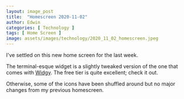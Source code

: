 ```yaml
---
layout: image_post
title:  "Homescreen 2020-11-02"
author: Edwin
categories: [ Technology ]
tags: [ Home Screen ]
image: assets/images/technology/2020_11_02_homescreen.jpeg
---
```


I've settled on this new home screen for the last week.

The terminal-esque widget is a slightly tweaked version of the one that comes with [Widgy](https://apps.apple.com/us/app/widgy/id1524540481). The free tier is quite excellent; check it out.

Otherwise, some of the icons have been shuffled around but no major changes from my previous homescreen.